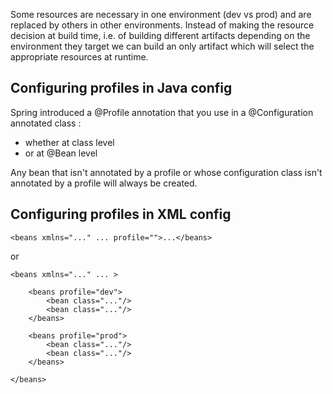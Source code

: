 Some resources are necessary in one environment (dev vs prod) and are replaced by others in other environments.
Instead of making the resource decision at build time, i.e. of building different artifacts depending on the environment they target 
we can build an only artifact which will select the appropriate resources at runtime.


Configuring profiles in Java config
-----------------------------------
Spring introduced a @Profile annotation that you use in a @Configuration annotated class :
- whether at class level
- or at @Bean level

Any bean that isn't annotated by a profile or whose configuration class isn't annotated by a profile will always be created.

Configuring profiles in XML config
---------------------------------------
    <beans xmlns="..." ... profile="">...</beans>

or

    <beans xmlns="..." ... >
    
        <beans profile="dev">
            <bean class="..."/>
            <bean class="..."/>
        </beans>
    
        <beans profile="prod">
            <bean class="..."/>
            <bean class="..."/>
        </beans>
    
    </beans>
